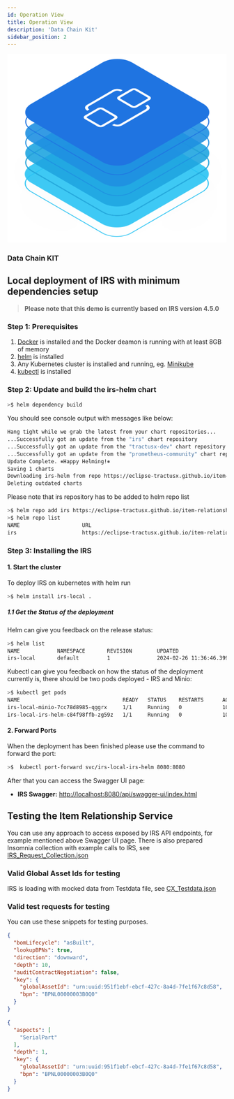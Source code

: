 ```yaml
---
id: Operation View
title: Operation View
description: 'Data Chain Kit'
sidebar_position: 2
---
```


![Datachain kit banner](/img/kit-icons/datachain-kit-icon.svg)

### Data Chain KIT

## Local deployment of IRS with minimum dependencies setup

> **Please note that this demo is currently based on IRS version 4.5.0**

### Step 1: Prerequisites

1. [Docker](https://docs.docker.com/get-docker/) is installed and the Docker deamon is running with at least 8GB of memory
2. [helm](https://helm.sh/docs/intro/install/) is installed
3. Any Kubernetes cluster is installed and running, eg. [Minikube](https://minikube.sigs.k8s.io/docs/start/)
4. [kubectl](https://kubernetes.io/docs/tasks/tools/) is installed

### Step 2: Update and build the irs-helm chart

```bash
>$ helm dependency build
```

You should see console output with messages like below:

```bash
Hang tight while we grab the latest from your chart repositories...
...Successfully got an update from the "irs" chart repository
...Successfully got an update from the "tractusx-dev" chart repository
...Successfully got an update from the "prometheus-community" chart repository
Update Complete. ⎈Happy Helming!⎈
Saving 1 charts
Downloading irs-helm from repo https://eclipse-tractusx.github.io/item-relationship-service
Deleting outdated charts
```

Please note that irs repository has to be added to helm repo list

```bash
>$ helm repo add irs https://eclipse-tractusx.github.io/item-relationship-service
>$ helm repo list
NAME                    URL
irs                     https://eclipse-tractusx.github.io/item-relationship-service
```

### Step 3: Installing the IRS

#### 1. Start the cluster

To deploy IRS on kubernetes with helm run

```bash
>$ helm install irs-local .
```

##### 1.1 Get the Status of the deployment

Helm can give you feedback on the release status:

```bash
>$ helm list
NAME            NAMESPACE       REVISION        UPDATED                                 STATUS          CHART                   APP VERSION
irs-local       default         1               2024-02-26 11:36:46.399546 +0100 CET    deployed        irs-helm-local-6.14.0   4.5.0
```

Kubectl can give you feedback on how the status of the deployment currently is, there should be two pods deployed - IRS and Minio:

```bash
>$ kubectl get pods
NAME                                 READY   STATUS    RESTARTS      AGE
irs-local-minio-7cc78d8985-qggrx     1/1     Running   0             10m
irs-local-irs-helm-c84f98ffb-zg59z   1/1     Running   0             10m

```

#### 2. Forward Ports

When the deployment has been finished please use the command to forward the port:

```bash
>$  kubectl port-forward svc/irs-local-irs-helm 8080:8080
```

After that you can access the Swagger UI page:

* **IRS Swagger:** [http://localhost:8080/api/swagger-ui/index.html](http://localhost:8080/api/swagger-ui/index.html)

## Testing the Item Relationship Service

You can use any approach to access exposed by IRS API endpoints, for example mentioned above Swagger UI page. There is also prepared Insomnia collection with example calls to IRS, see [IRS_Request_Collection.json](../../testing/IRS_Request_Collection.json)

### Valid Global Asset Ids for testing

IRS is loading with mocked data from Testdata file, see [CX_Testdata.json](../../../irs-models/src/main/resources/test_data/CX_Testdata.json)

### Valid test requests for testing

You can use these snippets for testing purposes.

```json
{
  "bomLifecycle": "asBuilt",
  "lookupBPNs": true,
  "direction": "downward",
  "depth": 10,
  "auditContractNegotiation": false,
  "key": {
    "globalAssetId": "urn:uuid:951f1ebf-ebcf-427c-8a4d-7fe1f67c8d58",
    "bpn": "BPNL00000003B0Q0"
  }
}
````

```json
{
  "aspects": [
    "SerialPart"
  ],
  "depth": 1,
  "key": {
    "globalAssetId": "urn:uuid:951f1ebf-ebcf-427c-8a4d-7fe1f67c8d58",
    "bpn": "BPNL00000003B0Q0"
  }
}
```
